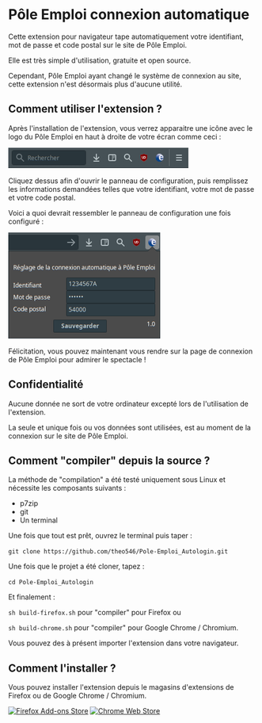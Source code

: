 # Pôle Emploi connexion automatique
Cette extension pour navigateur tape automatiquement votre identifiant, mot de passe et code postal sur le site de Pôle Emploi.

Elle est très simple d'utilisation, gratuite et open source.

Cependant, Pôle Emploi ayant changé le système de connexion au site, cette extension n'est désormais plus d'aucune utilité.

## Comment utiliser l'extension ?
Après l'installation de l'extension, vous verrez apparaitre une icône avec le logo du Pôle Emploi en haut à droite de votre écran comme ceci :

![Capture d'écran après installation](https://raw.githubusercontent.com/theo546/Pole-Emploi_Autologin/master/screenshot/post_install.png)

Cliquez dessus afin d'ouvrir le panneau de configuration, puis remplissez les informations demandées telles que votre identifiant, votre mot de passe et votre code postal.

Voici a quoi devrait ressembler le panneau de configuration une fois configuré :

![Panneau de configuration](https://raw.githubusercontent.com/theo546/Pole-Emploi_Autologin/master/screenshot/configuration.png)

Félicitation, vous pouvez maintenant vous rendre sur la page de connexion de Pôle Emploi pour admirer le spectacle !

## Confidentialité
Aucune donnée ne sort de votre ordinateur excepté lors de l'utilisation de l'extension.

La seule et unique fois ou vos données sont utilisées, est au moment de la connexion sur le site de Pôle Emploi.

## Comment "compiler" depuis la source ?
La méthode de "compilation" a été testé uniquement sous Linux et nécessite les composants suivants :

 - p7zip
 - git
 - Un terminal

Une fois que tout est prêt, ouvrez le terminal puis taper :

`git clone https://github.com/theo546/Pole-Emploi_Autologin.git`

Une fois que le projet a été cloner, tapez :

`cd Pole-Emploi_Autologin`

Et finalement :

`sh build-firefox.sh` pour "compiler" pour Firefox ou

`sh build-chrome.sh` pour "compiler" pour Google Chrome / Chromium.


Vous pouvez des à présent importer l'extension dans votre navigateur.

## Comment l'installer ?

Vous pouvez installer l'extension depuis le magasins d'extensions de Firefox ou de Google Chrome / Chromium.

[![Firefox Add-ons Store](https://addons.cdn.mozilla.net/static/img/addons-buttons/AMO-button_1.png)](https://addons.mozilla.org/en-US/firefox/addon/p%C3%B4leemploiconnexionautomatique/) [![Chrome Web Store](https://developer.chrome.com/webstore/images/ChromeWebStore_BadgeWBorder_v2_206x58.png)](https://chrome.google.com/webstore/detail/pôle-emploi-connexion-aut/hpmkaagedkdgibcindaobjflbineoced)
